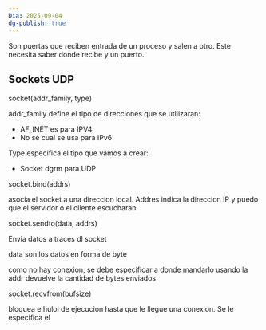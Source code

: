 ```yaml
---
Dia: 2025-09-04
dg-publish: true
---
```

Son puertas que reciben entrada de un proceso y salen a otro. Este necesita saber donde recibe y un puerto.


## Sockets UDP

socket(addr_family, type)

addr_family define el tipo de direcciones que se utilizaran:
- AF_INET es para IPV4 
- No se cual se usa para IPv6 

Type especifica el tipo que vamos a crear:
- Socket dgrm para UDP 

socket.bind(addrs)

asocia el socket a una direccion local. Addres indica la direccion IP y puedo que el servidor o el cliente escucharan

socket.sendto(data, addrs)

Envia datos a traces dl socket 

data son los datos en forma de byte 

como no hay conexion, se debe especificar a donde mandarlo usando la addr 
devuelve la cantidad de bytes enviados 

socket.recvfrom(bufsize)

bloquea e huloi de ejecucion hasta que le llegue una conexion. Se le especifica el 